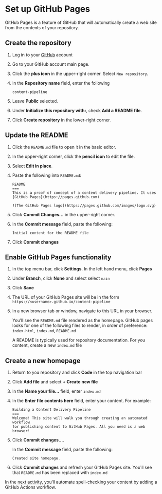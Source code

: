 Set up GitHub Pages
===
GitHub Pages is a feature of GitHub that will automatically create
a web site from the contents of your repository.

Create the repository
---
1. Log in to your [GitHub](https://github.com) account

1. Go to your GitHub account main page.

1. Click the **plus icon** in the upper-right corner.  Select `New repository`.

1. In the **Repository name** field, enter the following
   ```
   content-pipeline
   ```

1. Leave **Public** selected.

1. Under **Initialize this repository with:**, check **Add a README file**.

1. Click **Create repository** in the lower-right corner.

Update the README
---
1. Click the `README.md` file to open it in the basic editor.

1. In the upper-right corner, click the **pencil icon** to edit the file.

1. Select **Edit in place**.

1. Paste the following into `README.md`:
   ```
   README
   ===
   This is a proof of concept of a content delivery pipeline. It uses
   [GitHub Pages](https://pages.github.com)
 
   ![The GitHub Pages logo](https://pages.github.com/images/logo.svg)
   ```

1. Click **Commit Changes...** in the upper-right corner.

1. In the **Commit message** field, paste the following:
   ```
   Initial content for the README file
   ```

1. Click **Commit changes**

Enable GitHub Pages functionality
---
1. In the top menu bar, click **Settings**. In the left hand menu, click **Pages** 

1. Under **Branch**, click **None** and select select `main`

1. Click **Save**

1. The URL of your GitHub Pages site will be in the form `https://<username>.github.io/content-pipeline`

1. In a new browser tab or window, navigate to this URL in your browser. 

   You'll see the `README.md` file rendered as the homepage. GitHub pages looks
   for one of the following files to render, in order of preference: `index.html`,
   `index.md`, `README.md`

   A README is typically used for repository documentation. For you content,
   create a new `index.md` file

Create a new homepage
---
1. Return to you repository and click **Code** in the top navigation bar

1. Click **Add file** and select **+ Create new file**

1. In the **Name your file...** field, enter `index.md`

1. In the **Enter file contents here** field, enter your content. For example:
   ```
   Building a Content Delivery Pipeline
   ===
   Welcome! This site will walk you through creating an automated workflow
   for publishing content to GitHub Pages. All you need is a web browser!
   ```

1. Click **Commit changes...**. 

   In the **Commit message** field, paste the following:

   ```
   Created site homepage.
   ```

1. Click **Commit changes** and refresh your GitHub Pages site. You'll see that
   `README.md` has been replaced with `index.md`

In the [next activity](./02-github-actions.md), you'll automate spell-checking your content by adding
a GitHub Actions workflow.

